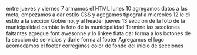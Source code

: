 entre jueves  y viernes 7 armamos el HTML
lunes 10 agregamos datos a las meta, empezamos a dar estilo CSS y agegamos tipografia
miercoles 12 le di estilo a la seccion Gobierno, y al header
jueves 13 seccion de la foto de la municipalidad
cambie la foto de la municipalidad
Termine las secciones faltantes
agregue font awesonne y lo linkee
flata dar forma a los botones de la seccion de servicios y darle forma al footer
Agregamos el logo
acomodamos el footer
corregimos color de fondo del inicio de secciones 
